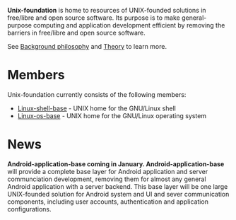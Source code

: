 
**Unix-foundation** is home to resources of UNIX-founded solutions in free/libre and open source software. Its purpose is to make general-purpose computing and application development efficient by removing the barriers in free/libre and open source software.

See [Background philosophy](Background-philosophy.md) and [Theory](Theory.md) to learn more.

# Members

Unix-foundation currently consists of the following members:

* [Linux-shell-base](https://github.com/unix-foundation/linux-shell-base) -  UNIX home for the GNU/Linux shell
* [Linux-os-base](https://github.com/unix-foundation/linux-os-base) - UNIX home for the GNU/Linux operating system

# News

**Android-application-base coming in January. Android-application-base** will provide a complete base layer for Android application and server communciation development, removing them for almost any general Android application with a server backend. This base layer will be one large UNIX-founded solution for Android system and UI and sever communication components, including user accounts, authentication and application configurations.

